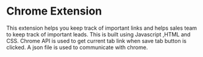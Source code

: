 # Chrome Extension
 This extension helps you keep track of important links and helps sales team to keep track of important leads. This is built using Javascript ,HTML and CSS. Chrome API is used to get current tab link when save tab button is clicked. A json file is used to communicate with chrome.
